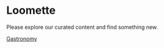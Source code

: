 # Loomette

Please explore our curated content and find something new.

<div class="card">
  
  [Gastronomy](http://loomette.com/gastronomy)
  
</div>
